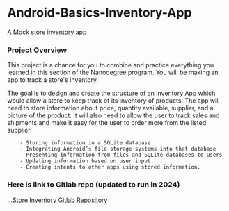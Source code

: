 # Android-Basics-Inventory-App
A Mock store inventory app

### Project Overview

This project is a chance for you to combine and practice everything you learned in this section of the Nanodegree program. You will be making an app to track a store's inventory.

The goal is to design and create the structure of an Inventory App which would allow a store to keep track of its inventory of products. The app will need to store information about price, quantity available, supplier, and a picture of the product. It will also need to allow the user to track sales and shipments and make it easy for the user to order more from the listed supplier.
```
    - Storing information in a SQLite database
    - Integrating Android’s file storage systems into that database
    - Presenting information from files and SQLite databases to users
    - Updating information based on user input.
    - Creating intents to other apps using stored information.
```

### Here is link to Gitlab repo (updated to run in 2024)
...<a href="https://gitlab.com/jacq-android-apps/legacy/otaku-store-inventory">Store Inventory Gitlab Repository</a>
